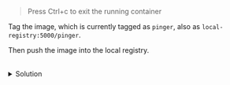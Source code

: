 
> Press Ctrl+c to exit the running container

Tag the image, which is currently tagged as `pinger`, also as `local-registry:5000/pinger`.

Then push the image into the local registry.

<br>
<details><summary>Solution</summary>
<br>

```plain
docker tag pinger local-registry:5000/pinger

docker image ls

docker push local-registry:5000/pinger
```{{exec}}

</details>
